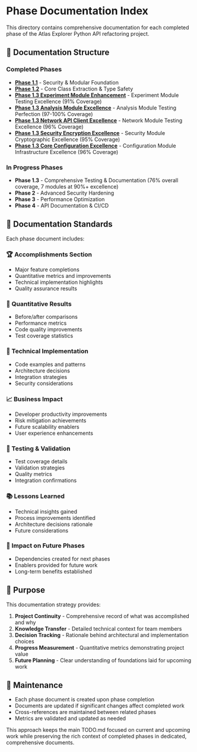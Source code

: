 # Phase Documentation Index

This directory contains comprehensive documentation for each completed phase of the Atlas Explorer Python API refactoring project.

## 📁 Documentation Structure

### Completed Phases
- **[Phase 1.1](./phase1_1_security_modular_foundation.md)** - Security & Modular Foundation
- **[Phase 1.2](./phase1_2_core_class_extraction.md)** - Core Class Extraction & Type Safety
- **[Phase 1.3 Experiment Module Enhancement](./phase1_3_experiment_module_enhancement.md)** - Experiment Module Testing Excellence (91% Coverage)
- **[Phase 1.3 Analysis Module Excellence](./phase1_3_analysis_module_excellence.md)** - Analysis Module Testing Perfection (97-100% Coverage)
- **[Phase 1.3 Network API Client Excellence](./phase1_3_network_api_client_excellence.md)** - Network Module Testing Excellence (96% Coverage)
- **[Phase 1.3 Security Encryption Excellence](./phase1_3_security_encryption_excellence.md)** - Security Module Cryptographic Excellence (95% Coverage)
- **[Phase 1.3 Core Configuration Excellence](./phase1_3_core_configuration_excellence.md)** - Configuration Module Infrastructure Excellence (96% Coverage)

### In Progress Phases
- **Phase 1.3** - Comprehensive Testing & Documentation (76% overall coverage, 7 modules at 90%+ excellence)
- **Phase 2** - Advanced Security Hardening
- **Phase 3** - Performance Optimization
- **Phase 4** - API Documentation & CI/CD

## 📝 Documentation Standards

Each phase document includes:

### 🏆 Accomplishments Section
- Major feature completions
- Quantitative metrics and improvements
- Technical implementation highlights
- Quality assurance results

### 🔢 Quantitative Results
- Before/after comparisons
- Performance metrics
- Code quality improvements
- Test coverage statistics

### 🔧 Technical Implementation
- Code examples and patterns
- Architecture decisions
- Integration strategies
- Security considerations

### 📈 Business Impact
- Developer productivity improvements
- Risk mitigation achievements
- Future scalability enablers
- User experience enhancements

### 🧪 Testing & Validation
- Test coverage details
- Validation strategies
- Quality metrics
- Integration confirmations

### 📚 Lessons Learned
- Technical insights gained
- Process improvements identified
- Architecture decisions rationale
- Future considerations

### 🔗 Impact on Future Phases
- Dependencies created for next phases
- Enablers provided for future work
- Long-term benefits established

## 🎯 Purpose

This documentation strategy provides:

1. **Project Continuity** - Comprehensive record of what was accomplished and why
2. **Knowledge Transfer** - Detailed technical context for team members
3. **Decision Tracking** - Rationale behind architectural and implementation choices
4. **Progress Measurement** - Quantitative metrics demonstrating project value
5. **Future Planning** - Clear understanding of foundations laid for upcoming work

## 🔄 Maintenance

- Each phase document is created upon phase completion
- Documents are updated if significant changes affect completed work
- Cross-references are maintained between related phases
- Metrics are validated and updated as needed

This approach keeps the main TODO.md focused on current and upcoming work while preserving the rich context of completed phases in dedicated, comprehensive documents.
